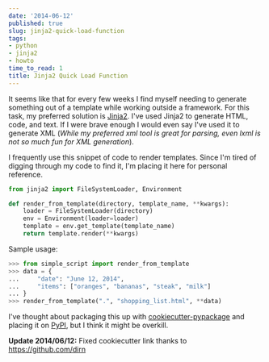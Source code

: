 ```yaml
---
date: '2014-06-12'
published: true
slug: jinja2-quick-load-function
tags:
- python
- jinja2
- howto
time_to_read: 1
title: Jinja2 Quick Load Function
---
```


It seems like that for every few weeks I find myself needing to generate something out of a template while working outside a framework. For this task, my preferred solution is [Jinja2](https://jinja.pocoo.org/). I've used Jinja2 to generate HTML, code, and text. If I were brave enough I would even say I've used it to generate XML (*While my preferred xml tool is great for parsing, even lxml is not so much fun for XML generation*).

I frequently use this snippet of code to render templates. Since I'm tired of digging through my code to find it, I'm placing it here for personal reference.

``` python
from jinja2 import FileSystemLoader, Environment

def render_from_template(directory, template_name, **kwargs):
    loader = FileSystemLoader(directory)
    env = Environment(loader=loader)
    template = env.get_template(template_name)
    return template.render(**kwargs)
```

Sample usage:

``` python
>>> from simple_script import render_from_template
>>> data = {
...     "date": "June 12, 2014",
...     "items": ["oranges", "bananas", "steak", "milk"]
... }
>>> render_from_template(".", "shopping_list.html", **data)
```

I've thought about packaging this up with [cookiecutter-pypackage](https://github.com/audreyr/cookiecutter-pypackage) and placing it on [PyPI](https://pypi.python.org/pypi), but I think it might be overkill.

**Update 2014/06/12:** Fixed cookiecutter link thanks to <https://github.com/dirn>
